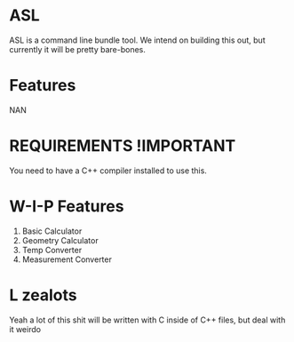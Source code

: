 # ASL
ASL is a command line bundle tool. We intend on building this out, but currently it will be pretty bare-bones.
# Features 
NAN
# REQUIREMENTS !IMPORTANT
You need to have a C++ compiler installed to use this.
# W-I-P Features
1. Basic Calculator
2. Geometry Calculator
3. Temp Converter
4. Measurement Converter
# L zealots
Yeah a lot of this shit will be written with C inside of C++ files, but deal with it weirdo
